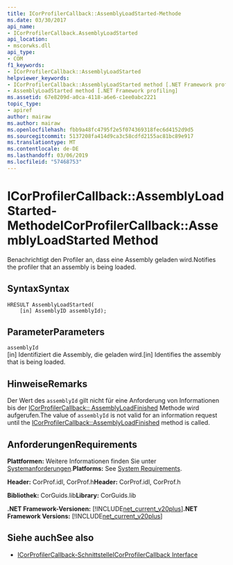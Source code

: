 ```yaml
---
title: ICorProfilerCallback::AssemblyLoadStarted-Methode
ms.date: 03/30/2017
api_name:
- ICorProfilerCallback.AssemblyLoadStarted
api_location:
- mscorwks.dll
api_type:
- COM
f1_keywords:
- ICorProfilerCallback::AssemblyLoadStarted
helpviewer_keywords:
- ICorProfilerCallback::AssemblyLoadStarted method [.NET Framework profiling]
- AssemblyLoadStarted method [.NET Framework profiling]
ms.assetid: 67e8209d-a0ca-4118-a6e6-c1ee0abc2221
topic_type:
- apiref
author: mairaw
ms.author: mairaw
ms.openlocfilehash: fbb9a48fc4795f2e5f074369318fec6d4152d9d5
ms.sourcegitcommit: 5137208fa414d9ca3c58cdfd2155ac81bc89e917
ms.translationtype: MT
ms.contentlocale: de-DE
ms.lasthandoff: 03/06/2019
ms.locfileid: "57468753"
---
```

# <a name="icorprofilercallbackassemblyloadstarted-method"></a><span data-ttu-id="98aad-102">ICorProfilerCallback::AssemblyLoadStarted-Methode</span><span class="sxs-lookup"><span data-stu-id="98aad-102">ICorProfilerCallback::AssemblyLoadStarted Method</span></span>
<span data-ttu-id="98aad-103">Benachrichtigt den Profiler an, dass eine Assembly geladen wird.</span><span class="sxs-lookup"><span data-stu-id="98aad-103">Notifies the profiler that an assembly is being loaded.</span></span>  
  
## <a name="syntax"></a><span data-ttu-id="98aad-104">Syntax</span><span class="sxs-lookup"><span data-stu-id="98aad-104">Syntax</span></span>  
  
```  
HRESULT AssemblyLoadStarted(  
    [in] AssemblyID assemblyId);  
```  
  
## <a name="parameters"></a><span data-ttu-id="98aad-105">Parameter</span><span class="sxs-lookup"><span data-stu-id="98aad-105">Parameters</span></span>  
 `assemblyId`  
 <span data-ttu-id="98aad-106">[in] Identifiziert die Assembly, die geladen wird.</span><span class="sxs-lookup"><span data-stu-id="98aad-106">[in] Identifies the assembly that is being loaded.</span></span>  
  
## <a name="remarks"></a><span data-ttu-id="98aad-107">Hinweise</span><span class="sxs-lookup"><span data-stu-id="98aad-107">Remarks</span></span>  
 <span data-ttu-id="98aad-108">Der Wert des `assemblyId` gilt nicht für eine Anforderung von Informationen bis der [ICorProfilerCallback:: AssemblyLoadFinished](../../../../docs/framework/unmanaged-api/profiling/icorprofilercallback-assemblyloadfinished-method.md) Methode wird aufgerufen.</span><span class="sxs-lookup"><span data-stu-id="98aad-108">The value of `assemblyId` is not valid for an information request until the [ICorProfilerCallback::AssemblyLoadFinished](../../../../docs/framework/unmanaged-api/profiling/icorprofilercallback-assemblyloadfinished-method.md) method is called.</span></span>  
  
## <a name="requirements"></a><span data-ttu-id="98aad-109">Anforderungen</span><span class="sxs-lookup"><span data-stu-id="98aad-109">Requirements</span></span>  
 <span data-ttu-id="98aad-110">**Plattformen:** Weitere Informationen finden Sie unter [Systemanforderungen](../../../../docs/framework/get-started/system-requirements.md).</span><span class="sxs-lookup"><span data-stu-id="98aad-110">**Platforms:** See [System Requirements](../../../../docs/framework/get-started/system-requirements.md).</span></span>  
  
 <span data-ttu-id="98aad-111">**Header:** CorProf.idl, CorProf.h</span><span class="sxs-lookup"><span data-stu-id="98aad-111">**Header:** CorProf.idl, CorProf.h</span></span>  
  
 <span data-ttu-id="98aad-112">**Bibliothek:** CorGuids.lib</span><span class="sxs-lookup"><span data-stu-id="98aad-112">**Library:** CorGuids.lib</span></span>  
  
 <span data-ttu-id="98aad-113">**.NET Framework-Versionen:** [!INCLUDE[net_current_v20plus](../../../../includes/net-current-v20plus-md.md)]</span><span class="sxs-lookup"><span data-stu-id="98aad-113">**.NET Framework Versions:** [!INCLUDE[net_current_v20plus](../../../../includes/net-current-v20plus-md.md)]</span></span>  
  
## <a name="see-also"></a><span data-ttu-id="98aad-114">Siehe auch</span><span class="sxs-lookup"><span data-stu-id="98aad-114">See also</span></span>
- [<span data-ttu-id="98aad-115">ICorProfilerCallback-Schnittstelle</span><span class="sxs-lookup"><span data-stu-id="98aad-115">ICorProfilerCallback Interface</span></span>](../../../../docs/framework/unmanaged-api/profiling/icorprofilercallback-interface.md)
